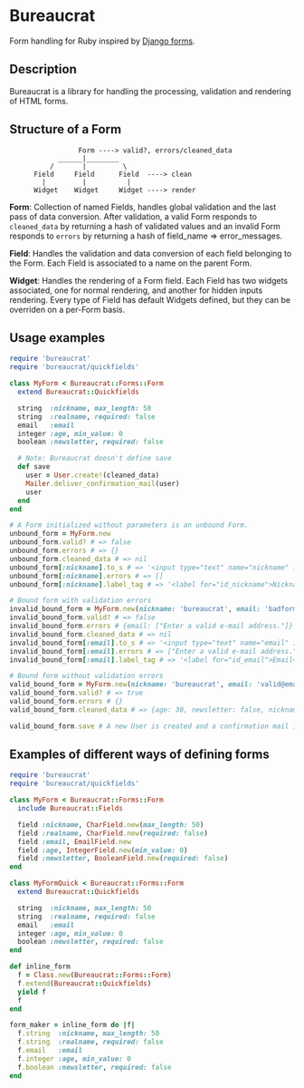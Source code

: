 Bureaucrat
==========

Form handling for Ruby inspired by [Django forms](https://docs.djangoproject.com/en/dev/#forms).

Description
-----------

Bureaucrat is a library for handling the processing, validation and rendering of HTML forms.

Structure of a Form
-------------------

                     Form ----> valid?, errors/cleaned_data
                ______|________
              /       |         \
          Field     Field      Field  ----> clean
            |         |          |
          Widget    Widget     Widget ----> render

**Form**:
Collection of named Fields, handles global validation and the last pass of
data conversion.
After validation, a valid Form responds to `cleaned_data` by returning a
hash of validated values and an invalid Form responds to `errors` by
returning a hash of field_name => error_messages.

**Field**:
Handles the validation and data conversion of each field belonging to the Form. Each Field is associated to a name on the parent Form.

**Widget**:
Handles the rendering of a Form field. Each Field has two widgets associated, one for normal rendering, and another for hidden inputs rendering. Every type of Field has default Widgets defined, but they can be overriden on a per-Form basis.

Usage examples
--------------

```ruby
require 'bureaucrat'
require 'bureaucrat/quickfields'

class MyForm < Bureaucrat::Forms::Form
  extend Bureaucrat::Quickfields

  string  :nickname, max_length: 50
  string  :realname, required: false
  email   :email
  integer :age, min_value: 0
  boolean :newsletter, required: false

  # Note: Bureaucrat doesn't define save
  def save
    user = User.create!(cleaned_data)
    Mailer.deliver_confirmation_mail(user)
    user
  end
end

# A Form initialized without parameters is an unbound Form.
unbound_form = MyForm.new
unbound_form.valid? # => false
unbound_form.errors # => {}
unbound_form.cleaned_data # => nil
unbound_form[:nickname].to_s # => '<input type="text" name="nickname" id="id_nickname" />'
unbound_form[:nickname].errors # => []
unbound_form[:nickname].label_tag # => '<label for="id_nickname">Nickname</label>'

# Bound form with validation errors
invalid_bound_form = MyForm.new(nickname: 'bureaucrat', email: 'badformat', age: '30')
invalid_bound_form.valid? # => false
invalid_bound_form.errors # {email: ["Enter a valid e-mail address."]}
invalid_bound_form.cleaned_data # => nil
invalid_bound_form[:email].to_s # => '<input type="text" name="email" id="id_email" value="badformat" />'
invalid_bound_form[:email].errors # => ["Enter a valid e-mail address."]
invalid_bound_form[:email].label_tag # => '<label for="id_email">Email</label>'

# Bound form without validation errors
valid_bound_form = MyForm.new(nickname: 'bureaucrat', email: 'valid@email.com', age: '30')
valid_bound_form.valid? # => true
valid_bound_form.errors # {}
valid_bound_form.cleaned_data # => {age: 30, newsletter: false, nickname: "bureaucrat", realname: "", :email = >"valid@email.com"}

valid_bound_form.save # A new User is created and a confirmation mail is delivered
```

Examples of different ways of defining forms
--------------

```ruby
require 'bureaucrat'
require 'bureaucrat/quickfields'

class MyForm < Bureaucrat::Forms::Form
  include Bureaucrat::Fields

  field :nickname, CharField.new(max_length: 50)
  field :realname, CharField.new(required: false)
  field :email, EmailField.new
  field :age, IntegerField.new(min_value: 0)
  field :newsletter, BooleanField.new(required: false) 
end

class MyFormQuick < Bureaucrat::Forms::Form
  extend Bureaucrat::Quickfields

  string  :nickname, max_length: 50
  string  :realname, required: false
  email   :email
  integer :age, min_value: 0
  boolean :newsletter, required: false
end

def inline_form
  f = Class.new(Bureaucrat::Forms::Form)
  f.extend(Bureaucrat::Quickfields)
  yield f
  f
end

form_maker = inline_form do |f|
  f.string  :nickname, max_length: 50
  f.string  :realname, required: false
  f.email   :email
  f.integer :age, min_value: 0
  f.boolean :newsletter, required: false
end
```

